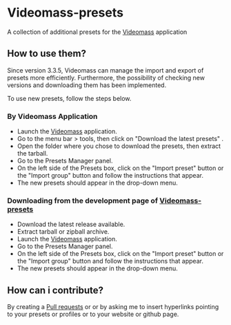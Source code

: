 # Videomass-presets
A collection of additional presets for the [Videomass](https://jeanslack.github.io/Videomass/) application

## How to use them?
Since version 3.3.5, Videomass can manage the import and export of presets 
more efficiently. Furthermore, the possibility of checking new versions 
and downloading them has been implemented. 

To use new presets, follow the steps below.

### By Videomass Application

* Launch the [Videomass](https://jeanslack.github.io/Videomass/) application.
* Go to the menu bar > tools, then click on "Download the latest presets" .
* Open the folder where you chose to download the presets, then extract the tarball.
* Go to the Presets Manager panel.
* On the left side of the Presets box, click on the "Import preset" button or 
the "Import group" button and follow the instructions that appear.
* The new presets should appear in the drop-down menu.

### Downloading from the development page of [Videomass-presets](https://github.com/jeanslack/Videomass-presets/releases)

* Download the latest release available.
* Extract tarball or zipball archive.
* Launch the [Videomass](https://jeanslack.github.io/Videomass/) application.
* Go to the Presets Manager panel.
* On the left side of the Presets box, click on the "Import preset" button or 
the "Import group" button and follow the instructions that appear.
* The new presets should appear in the drop-down menu.

## How can i contribute?
By creating a [Pull requests](https://github.com/jeanslack/Videomass-presets/pulls) or
or by asking me to insert hyperlinks pointing to your presets or profiles 
or to your website or github page.
